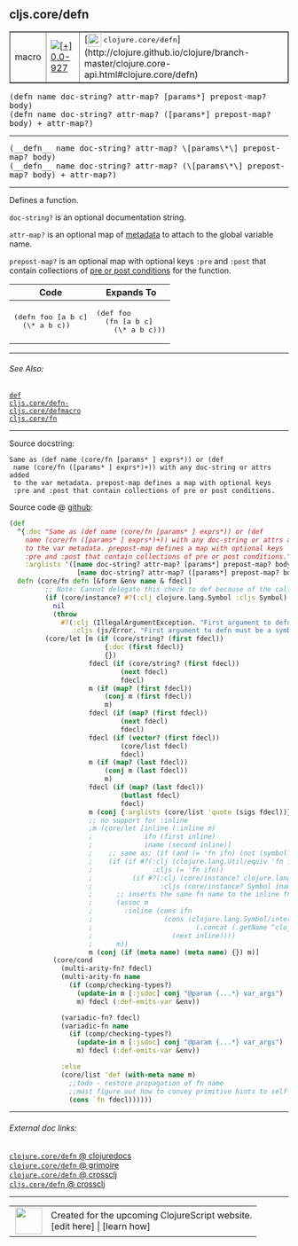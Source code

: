 ## cljs.core/defn



 <table border="1">
<tr>
<td>macro</td>
<td><a href="https://github.com/cljsinfo/cljs-api-docs/tree/0.0-927"><img valign="middle" alt="[+] 0.0-927" title="Added in 0.0-927" src="https://img.shields.io/badge/+-0.0--927-lightgrey.svg"></a> </td>
<td>
[<img height="24px" valign="middle" src="http://i.imgur.com/1GjPKvB.png"> <samp>clojure.core/defn</samp>](http://clojure.github.io/clojure/branch-master/clojure.core-api.html#clojure.core/defn)
</td>
</tr>
</table>

<samp>(defn name doc-string? attr-map? \[params\*\] prepost-map? body)</samp><br>
<samp>(defn name doc-string? attr-map? (\[params\*\] prepost-map? body) + attr-map?)</samp><br>

---

 <samp>
(__defn__ name doc-string? attr-map? \[params\*\] prepost-map? body)<br>
</samp>
 <samp>
(__defn__ name doc-string? attr-map? (\[params\*\] prepost-map? body) + attr-map?)<br>
</samp>

---

Defines a function.

`doc-string?` is an optional documentation string.

`attr-map?` is an optional map of [metadata](http://clojure.org/metadata) to
attach to the global variable name.

`prepost-map?` is an optional map with optional keys `:pre` and `:post` that
contain collections of [pre or post conditions](http://blog.fogus.me/2009/12/21/clojures-pre-and-post/)
for the function.

<table class="code-tbl-9bef6">
  <thead>
    <tr>
      <th>Code</th>
      <th>Expands To</th></tr></thead>
  <tbody>
    <tr>
      <td><pre>
(defn foo [a b c]
  (\* a b c))</pre></td>
      <td><pre>
(def foo
  (fn [a b c]
    (\* a b c)))</pre></td></tr></tbody></table>



---


###### See Also:

[`def`](../special/def.md)<br>
[`cljs.core/defn-`](../cljs.core/defn-.md)<br>
[`cljs.core/defmacro`](../cljs.core/defmacro.md)<br>
[`cljs.core/fn`](../cljs.core/fn.md)<br>

---


Source docstring:

```
Same as (def name (core/fn [params* ] exprs*)) or (def
 name (core/fn ([params* ] exprs*)+)) with any doc-string or attrs added
 to the var metadata. prepost-map defines a map with optional keys
 :pre and :post that contain collections of pre or post conditions.
```


Source code @ [github]():

```clj
(def
  ^{:doc "Same as (def name (core/fn [params* ] exprs*)) or (def
    name (core/fn ([params* ] exprs*)+)) with any doc-string or attrs added
    to the var metadata. prepost-map defines a map with optional keys
    :pre and :post that contain collections of pre or post conditions."
    :arglists '([name doc-string? attr-map? [params*] prepost-map? body]
                 [name doc-string? attr-map? ([params*] prepost-map? body)+ attr-map?])}
  defn (core/fn defn [&form &env name & fdecl]
         ;; Note: Cannot delegate this check to def because of the call to (with-meta name ..)
         (if (core/instance? #?(:clj clojure.lang.Symbol :cljs Symbol) name)
           nil
           (throw
             #?(:clj (IllegalArgumentException. "First argument to defn must be a symbol")
                :cljs (js/Error. "First argument to defn must be a symbol"))))
         (core/let [m (if (core/string? (first fdecl))
                        {:doc (first fdecl)}
                        {})
                    fdecl (if (core/string? (first fdecl))
                            (next fdecl)
                            fdecl)
                    m (if (map? (first fdecl))
                        (conj m (first fdecl))
                        m)
                    fdecl (if (map? (first fdecl))
                            (next fdecl)
                            fdecl)
                    fdecl (if (vector? (first fdecl))
                            (core/list fdecl)
                            fdecl)
                    m (if (map? (last fdecl))
                        (conj m (last fdecl))
                        m)
                    fdecl (if (map? (last fdecl))
                            (butlast fdecl)
                            fdecl)
                    m (conj {:arglists (core/list 'quote (sigs fdecl))} m)
                    ;; no support for :inline
                    ;m (core/let [inline (:inline m)
                    ;             ifn (first inline)
                    ;             iname (second inline)]
                    ;    ;; same as: (if (and (= 'fn ifn) (not (symbol? iname))) ...)
                    ;    (if (if #?(:clj (clojure.lang.Util/equiv 'fn ifn)
                    ;               :cljs (= 'fn ifn))
                    ;          (if #?(:clj (core/instance? clojure.lang.Symbol iname)
                    ;                 :cljs (core/instance? Symbol iname)) false true))
                    ;      ;; inserts the same fn name to the inline fn if it does not have one
                    ;      (assoc m
                    ;        :inline (cons ifn
                    ;                  (cons (clojure.lang.Symbol/intern
                    ;                          (.concat (.getName ^clojure.lang.Symbol name) "__inliner"))
                    ;                    (next inline))))
                    ;      m))
                    m (conj (if (meta name) (meta name) {}) m)]
           (core/cond
             (multi-arity-fn? fdecl)
             (multi-arity-fn name
               (if (comp/checking-types?)
                 (update-in m [:jsdoc] conj "@param {...*} var_args")
                 m) fdecl (:def-emits-var &env))

             (variadic-fn? fdecl)
             (variadic-fn name
               (if (comp/checking-types?)
                 (update-in m [:jsdoc] conj "@param {...*} var_args")
                 m) fdecl (:def-emits-var &env))

             :else
             (core/list 'def (with-meta name m)
               ;;todo - restore propagation of fn name
               ;;must figure out how to convey primitive hints to self calls first
               (cons `fn fdecl))))))
```

<!--
Repo - tag - source tree - lines:

 <pre>

</pre>

-->

---



###### External doc links:

[`clojure.core/defn` @ clojuredocs](http://clojuredocs.org/clojure.core/defn)<br>
[`clojure.core/defn` @ grimoire](http://conj.io/store/v1/org.clojure/clojure/1.7.0-beta3/clj/clojure.core/defn/)<br>
[`clojure.core/defn` @ crossclj](http://crossclj.info/fun/clojure.core/defn.html)<br>
[`cljs.core/defn` @ crossclj](http://crossclj.info/fun/cljs.core/defn.html)<br>

---

 <table>
<tr><td>
<img valign="middle" align="right" width="48px" src="http://i.imgur.com/Hi20huC.png">
</td><td>
Created for the upcoming ClojureScript website.<br>
[edit here] | [learn how]
</td></tr></table>

[edit here]:https://github.com/cljsinfo/cljs-api-docs/blob/master/cljsdoc/cljs.core/defn.cljsdoc
[learn how]:https://github.com/cljsinfo/cljs-api-docs/wiki/cljsdoc-files

<!--

This information was too distracting to show to readers, but I'll leave it
commented here since it is helpful to:

- pretty-print the data used to generate this document
- and show how to retrieve that data



The API data for this symbol:

```clj
{:description "Defines a function.\n\n`doc-string?` is an optional documentation string.\n\n`attr-map?` is an optional map of [metadata](http://clojure.org/metadata) to\nattach to the global variable name.\n\n`prepost-map?` is an optional map with optional keys `:pre` and `:post` that\ncontain collections of [pre or post conditions](http://blog.fogus.me/2009/12/21/clojures-pre-and-post/)\nfor the function.\n\n<table class=\"code-tbl-9bef6\">\n  <thead>\n    <tr>\n      <th>Code</th>\n      <th>Expands To</th></tr></thead>\n  <tbody>\n    <tr>\n      <td><pre>\n(defn foo [a b c]\n  (\\* a b c))</pre></td>\n      <td><pre>\n(def foo\n  (fn [a b c]\n    (\\* a b c)))</pre></td></tr></tbody></table>",
 :ns "cljs.core",
 :name "defn",
 :signature ["[name doc-string? attr-map? [params*] prepost-map? body]"
             "[name doc-string? attr-map? ([params*] prepost-map? body) + attr-map?]"],
 :name-encode "defn",
 :history [["+" "0.0-927"]],
 :type "macro",
 :clj-equiv {:full-name "clojure.core/defn",
             :url "http://clojure.github.io/clojure/branch-master/clojure.core-api.html#clojure.core/defn"},
 :related ["special/def"
           "cljs.core/defn-"
           "cljs.core/defmacro"
           "cljs.core/fn"],
 :full-name-encode "cljs.core/defn",
 :source {:code "(def\n  ^{:doc \"Same as (def name (core/fn [params* ] exprs*)) or (def\n    name (core/fn ([params* ] exprs*)+)) with any doc-string or attrs added\n    to the var metadata. prepost-map defines a map with optional keys\n    :pre and :post that contain collections of pre or post conditions.\"\n    :arglists '([name doc-string? attr-map? [params*] prepost-map? body]\n                 [name doc-string? attr-map? ([params*] prepost-map? body)+ attr-map?])}\n  defn (core/fn defn [&form &env name & fdecl]\n         ;; Note: Cannot delegate this check to def because of the call to (with-meta name ..)\n         (if (core/instance? #?(:clj clojure.lang.Symbol :cljs Symbol) name)\n           nil\n           (throw\n             #?(:clj (IllegalArgumentException. \"First argument to defn must be a symbol\")\n                :cljs (js/Error. \"First argument to defn must be a symbol\"))))\n         (core/let [m (if (core/string? (first fdecl))\n                        {:doc (first fdecl)}\n                        {})\n                    fdecl (if (core/string? (first fdecl))\n                            (next fdecl)\n                            fdecl)\n                    m (if (map? (first fdecl))\n                        (conj m (first fdecl))\n                        m)\n                    fdecl (if (map? (first fdecl))\n                            (next fdecl)\n                            fdecl)\n                    fdecl (if (vector? (first fdecl))\n                            (core/list fdecl)\n                            fdecl)\n                    m (if (map? (last fdecl))\n                        (conj m (last fdecl))\n                        m)\n                    fdecl (if (map? (last fdecl))\n                            (butlast fdecl)\n                            fdecl)\n                    m (conj {:arglists (core/list 'quote (sigs fdecl))} m)\n                    ;; no support for :inline\n                    ;m (core/let [inline (:inline m)\n                    ;             ifn (first inline)\n                    ;             iname (second inline)]\n                    ;    ;; same as: (if (and (= 'fn ifn) (not (symbol? iname))) ...)\n                    ;    (if (if #?(:clj (clojure.lang.Util/equiv 'fn ifn)\n                    ;               :cljs (= 'fn ifn))\n                    ;          (if #?(:clj (core/instance? clojure.lang.Symbol iname)\n                    ;                 :cljs (core/instance? Symbol iname)) false true))\n                    ;      ;; inserts the same fn name to the inline fn if it does not have one\n                    ;      (assoc m\n                    ;        :inline (cons ifn\n                    ;                  (cons (clojure.lang.Symbol/intern\n                    ;                          (.concat (.getName ^clojure.lang.Symbol name) \"__inliner\"))\n                    ;                    (next inline))))\n                    ;      m))\n                    m (conj (if (meta name) (meta name) {}) m)]\n           (core/cond\n             (multi-arity-fn? fdecl)\n             (multi-arity-fn name\n               (if (comp/checking-types?)\n                 (update-in m [:jsdoc] conj \"@param {...*} var_args\")\n                 m) fdecl (:def-emits-var &env))\n\n             (variadic-fn? fdecl)\n             (variadic-fn name\n               (if (comp/checking-types?)\n                 (update-in m [:jsdoc] conj \"@param {...*} var_args\")\n                 m) fdecl (:def-emits-var &env))\n\n             :else\n             (core/list 'def (with-meta name m)\n               ;;todo - restore propagation of fn name\n               ;;must figure out how to convey primitive hints to self calls first\n               (cons `fn fdecl))))))",
          :title "Source code",
          :repo "clojurescript",
          :tag "r1.9.36",
          :filename "src/main/clojure/cljs/core.cljc",
          :lines [2879 2949],
          :url "https://github.com/clojure/clojurescript/blob/r1.9.36/src/main/clojure/cljs/core.cljc#L2879-L2949"},
 :usage ["(defn name doc-string? attr-map? [params*] prepost-map? body)"
         "(defn name doc-string? attr-map? ([params*] prepost-map? body) + attr-map?)"],
 :full-name "cljs.core/defn",
 :docstring "Same as (def name (core/fn [params* ] exprs*)) or (def\n name (core/fn ([params* ] exprs*)+)) with any doc-string or attrs added\n to the var metadata. prepost-map defines a map with optional keys\n :pre and :post that contain collections of pre or post conditions.",
 :cljsdoc-url "https://github.com/cljsinfo/cljs-api-docs/blob/master/cljsdoc/cljs.core/defn.cljsdoc"}

```

Retrieve the API data for this symbol:

```clj
;; from Clojure REPL
(require '[clojure.edn :as edn])
(-> (slurp "https://raw.githubusercontent.com/cljsinfo/cljs-api-docs/catalog/cljs-api.edn")
    (edn/read-string)
    (get-in [:symbols "cljs.core/defn"]))
```

-->
